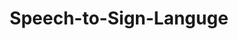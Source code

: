 ---
word: "true"

title: "Speech-to-Sign-Languge"

categories: ['']

tags: ['Speech', 'to', 'Sign', 'Languge']

arwords: 'تحويل الكلام إلى لغة الإشارة'

arexps: []

enwords: ['Speech-to-Sign-Languge']

enexps: []

arlexicons: 'ح'

enlexicons: 'S'

authors: ['Ruqayya Roshdy']

translators: ['']

citations: 'مقدمة في حوسبة اللغة العربية'

sources: 'مركز الملك عبدالله بن عبدالعزيز الدولي لخدمة اللغة العربية'

slug: ""
---